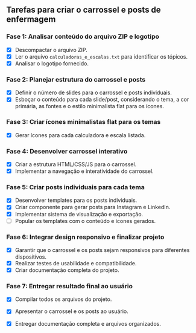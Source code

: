 ## Tarefas para criar o carrossel e posts de enfermagem

### Fase 1: Analisar conteúdo do arquivo ZIP e logotipo
- [x] Descompactar o arquivo ZIP.
- [x] Ler o arquivo `calculadoras_e_escalas.txt` para identificar os tópicos.
- [x] Analisar o logotipo fornecido.

### Fase 2: Planejar estrutura do carrossel e posts
- [x] Definir o número de slides para o carrossel e posts individuais.
- [x] Esboçar o conteúdo para cada slide/post, considerando o tema, a cor primária, as fontes e o estilo minimalista flat para os ícones.

### Fase 3: Criar ícones minimalistas flat para os temas
- [x] Gerar ícones para cada calculadora e escala listada.

### Fase 4: Desenvolver carrossel interativo
- [x] Criar a estrutura HTML/CSS/JS para o carrossel.
- [x] Implementar a navegação e interatividade do carrossel.

### Fase 5: Criar posts individuais para cada tema
- [x] Desenvolver templates para os posts individuais.
- [x] Criar componente para gerar posts para Instagram e LinkedIn.
- [x] Implementar sistema de visualização e exportação.
- [ ] Popular os templates com o conteúdo e ícones gerados.

### Fase 6: Integrar design responsivo e finalizar projeto
- [x] Garantir que o carrossel e os posts sejam responsivos para diferentes dispositivos.
- [x] Realizar testes de usabilidade e compatibilidade.
- [x] Criar documentação completa do projeto.

### Fase 7: Entregar resultado final ao usuário
- [x] Compilar todos os arquivos do projeto.
- [x] Apresentar o carrossel e os posts ao usuário.
- [x] Entregar documentação completa e arquivos organizados.

